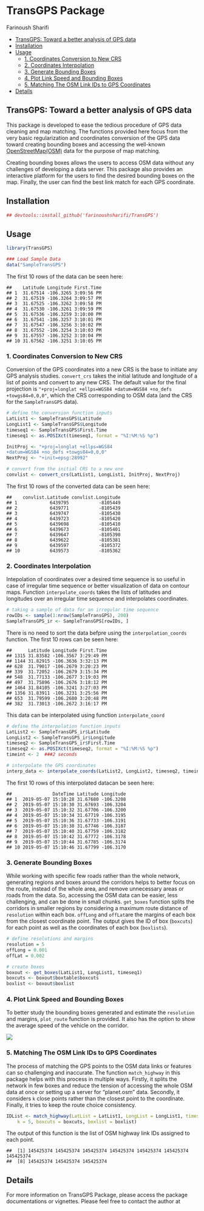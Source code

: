 TransGPS Package
================
Farinoush Sharifi

  - [TransGPS: Toward a better analysis of GPS
    data](#transgps-toward-a-better-analysis-of-gps-data)
  - [Installation](#installation)
  - [Usage](#usage)
      - [1. Coordinates Conversion to New
        CRS](#coordinates-conversion-to-new-crs)
      - [2. Coordinates Interpolation](#coordinates-interpolation)
      - [3. Generate Bounding Boxes](#generate-bounding-boxes)
      - [4. Plot Link Speed and Bounding
        Boxes](#plot-link-speed-and-bounding-boxes)
      - [5. Matching The OSM Link IDs to GPS
        Coordinates](#matching-the-osm-link-ids-to-gps-coordinates)
  - [Details](#details)

## TransGPS: Toward a better analysis of GPS data

This package is developed to ease the tedious procedure of GPS data
cleaning and map matching. The functions provided here focus from the
very basic regularization and coordinates conversion of the GPS data
toward creating bounding boxes and accessing the well-known
[OpenStreetMap(OSM)](https://www.openstreetmap.org) data for the purpose
of map matching.

Creating bounding boxes allows the users to access OSM data without any
challenges of developing a data server. This package also provides an
interactive platform for the users to find the desired bounding boxes on
the map. Finally, the user can find the best link match for each GPS
coordinate.

## Installation

``` r
## devtools::install_github('farinoushsharifi/TransGPS')
```

## Usage

``` r
library(TransGPS)

### Load Sample Data
data("SampleTransGPS")
```

The first 10 rows of the data can be seen here:

    ##    Latitude Longitude First.Time
    ## 1  31.67514 -106.3265 3:09:56 PM
    ## 2  31.67519 -106.3264 3:09:57 PM
    ## 3  31.67525 -106.3262 3:09:58 PM
    ## 4  31.67530 -106.3261 3:09:59 PM
    ## 5  31.67536 -106.3259 3:10:00 PM
    ## 6  31.67541 -106.3257 3:10:01 PM
    ## 7  31.67547 -106.3256 3:10:02 PM
    ## 8  31.67552 -106.3254 3:10:03 PM
    ## 9  31.67557 -106.3252 3:10:04 PM
    ## 10 31.67562 -106.3251 3:10:05 PM

### 1\. Coordinates Conversion to New CRS

Conversion of the GPS coordinates into a new CRS is the base to initiate
any GPS analysis studies. `convert_crs` takes the initial latitude and
longitude of a list of points and convert to any new CRS. The default
value for the final projection is `"+proj=longlat +ellps=WGS84
+datum=WGS84 +no_defs +towgs84=0,0,0"`, which the CRS corresponding to
OSM data (and the CRS for the `SampleTransGPS` data).

``` r
# define the conversion function inputs
LatList1 <- SampleTransGPS$Latitude
LongList1 <- SampleTransGPS$Longitude
timeseq1 <- SampleTransGPS$First.Time
timeseq1 <- as.POSIXct(timeseq1, format = "%I:%M:%S %p")

InitProj <- "+proj=longlat +ellps=WGS84 
+datum=WGS84 +no_defs +towgs84=0,0,0"
NextProj <- "+init=epsg:28992"

# convert from the initial CRS to a new one
convlist <- convert_crs(LatList1, LongList1, InitProj, NextProj)
```

The first 10 rows of the converted data can be seen here:

    ##    convlist.Latitude convlist.Longitude
    ## 1            6439795           -8105449
    ## 2            6439771           -8105439
    ## 3            6439747           -8105430
    ## 4            6439723           -8105420
    ## 5            6439698           -8105410
    ## 6            6439673           -8105401
    ## 7            6439647           -8105390
    ## 8            6439622           -8105381
    ## 9            6439597           -8105372
    ## 10           6439573           -8105362

### 2\. Coordinates Interpolation

Intepolation of coordinates over a desired time sequence is so useful in
case of irregular time sequence or better visualization of data on
contour maps. Function `interpolate_coords` takes the lists of latitudes
and longitudes over an irregular time sequence and interpolates
coordinates.

``` r
# taking a sample of data for an irregular time sequence
rowIDs <- sample(1:nrow(SampleTransGPS), 200)
SampleTransGPS_ir <- SampleTransGPS[rowIDs, ]
```

There is no need to sort the data befpre using the
`interpolation_coords` function. The first 10 rows can be seen here:

    ##      Latitude Longitude First.Time
    ## 1315 31.83582 -106.3567 3:29:49 PM
    ## 1144 31.82915 -106.3636 3:32:13 PM
    ## 628  31.79017 -106.2679 3:20:23 PM
    ## 339  31.72052 -106.2679 3:15:34 PM
    ## 548  31.77133 -106.2677 3:19:03 PM
    ## 497  31.75896 -106.2676 3:18:12 PM
    ## 1464 31.84105 -106.3241 3:27:03 PM
    ## 1356 31.83911 -106.3231 3:25:56 PM
    ## 653  31.79599 -106.2680 3:20:48 PM
    ## 382  31.73013 -106.2672 3:16:17 PM

This data can be interpolated using function `interpolate_coord`

``` r
# define the interpolation function inputs
LatList2 <- SampleTransGPS_ir$Latitude
LongList2 <- SampleTransGPS_ir$Longitude
timeseq2 <- SampleTransGPS_ir$First.Time
timeseq2 <- as.POSIXct(timeseq2, format = "%I:%M:%S %p")
timeint <- 2  ###2 seconds

# interpolate the GPS coordinates
interp_data <- interpolate_coords(LatList2, LongList2, timeseq2, timeint)
```

The first 10 rows of this interpolated datacan be seen here:

    ##               DateTime Latitude Longitude
    ## 1  2019-05-07 15:10:28 31.67680 -106.3208
    ## 2  2019-05-07 15:10:30 31.67693 -106.3204
    ## 3  2019-05-07 15:10:32 31.67706 -106.3200
    ## 4  2019-05-07 15:10:34 31.67719 -106.3195
    ## 5  2019-05-07 15:10:36 31.67733 -106.3191
    ## 6  2019-05-07 15:10:38 31.67746 -106.3187
    ## 7  2019-05-07 15:10:40 31.67759 -106.3182
    ## 8  2019-05-07 15:10:42 31.67772 -106.3178
    ## 9  2019-05-07 15:10:44 31.67785 -106.3174
    ## 10 2019-05-07 15:10:46 31.67799 -106.3170

### 3\. Generate Bounding Boxes

While working with specific few roads rather than the whole network,
generating regions and boxes around the corridors helps to better focus
on the route, instead of the whole area, and remove unnecessary areas or
roads from the data. So, accessing the OSM data can be easier, less
challenging, and can be done in small chunks. `get_boxes` function
splits the corridors in smaller regions by considering a maximum route
distance of `resolution` within each box. `offLong` and `offLat`are the
margins of each box from the closest coordinate point. The output gives
the ID of box (`boxcuts`) for each point as well as the coordinates of
each box (`boxlists`).

``` r
# define resolutions and margins
resolution = 5
offLong = 0.001
offLat = 0.002

# create boxes
boxout <- get_boxes(LatList1, LongList1, timeseq1)
boxcuts <- boxout$boxtable$boxcuts
boxlist <- boxout$boxlist
```

### 4\. Plot Link Speed and Bounding Boxes

To better study the bounding boxes generated and estimate the
`resolution` and margins, `plot_route` function is provided. It also has
the option to show the average speed of the vehicle on the corridor.

![](README_files/figure-gfm/plot-1.png)<!-- -->

### 5\. Matching The OSM Link IDs to GPS Coordinates

The process of matching the GPS points to the OSM data links or features
can so challenging and inaccurate. The function `match_highway` in this
package helps with this process in multiple ways. Firstly, it splits the
network in few boxes and reduce the tension of accessing the whole OSM
data at once or setting up a server for “planet.osm” data. Secondly, it
considers `k` close points rather than the closest point to the
coordinate. Finally, it tries to keep the route choice
consistency.

``` r
IDList <- match_highway(LatList = LatList1, LongList = LongList1, timeseq = timeseq1, 
    k = 5, boxcuts = boxcuts, boxlist = boxlist)
```

The output of this function is the list of OSM highway link IDs assigned
to each
    point.

    ##  [1] 145425374 145425374 145425374 145425374 145425374 145425374 145425374
    ##  [8] 145425374 145425374 145425374

## Details

For more information on TransGPS Package, please access the package
documentations or vignettes. Please feel free to contact the author at

